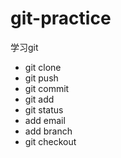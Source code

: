 # git-practice
学习git
- git clone
- git push
- git commit
- git add
- git status
- add email
- add branch
- git checkout
